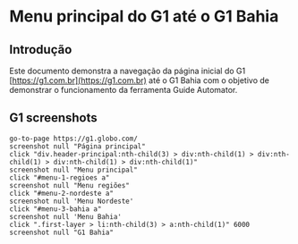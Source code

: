 # Menu principal do G1 até o G1 Bahia

## Introdução

  Este documento demonstra a navegação da página inicial do G1 [https://g1.com.br](https://g1.com.br) até o G1 Bahia com o objetivo de demonstrar o funcionamento da ferramenta Guide Automator.

## G1 screenshots

```
go-to-page https://g1.globo.com/
screenshot null "Página principal"
click "div.header-principal:nth-child(3) > div:nth-child(1) > div:nth-child(1) > div:nth-child(1) > div:nth-child(1)"
screenshot null "Menu principal"
click "#menu-1-regioes a"
screenshot null "Menu regiões"
click "#menu-2-nordeste a"
screenshot null 'Menu Nordeste'
click "#menu-3-bahia a"
screenshot null 'Menu Bahia'
click ".first-layer > li:nth-child(3) > a:nth-child(1)" 6000
screenshot null "G1 Bahia"
```